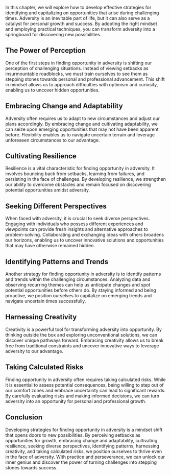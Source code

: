
In this chapter, we will explore how to develop effective strategies for identifying and capitalizing on opportunities that arise during challenging times. Adversity is an inevitable part of life, but it can also serve as a catalyst for personal growth and success. By adopting the right mindset and employing practical techniques, you can transform adversity into a springboard for discovering new possibilities.

The Power of Perception
-----------------------

One of the first steps in finding opportunity in adversity is shifting our perception of challenging situations. Instead of viewing setbacks as insurmountable roadblocks, we must train ourselves to see them as stepping stones towards personal and professional advancement. This shift in mindset allows us to approach difficulties with optimism and curiosity, enabling us to uncover hidden opportunities.

Embracing Change and Adaptability
---------------------------------

Adversity often requires us to adapt to new circumstances and adjust our plans accordingly. By embracing change and cultivating adaptability, we can seize upon emerging opportunities that may not have been apparent before. Flexibility enables us to navigate uncertain terrain and leverage unforeseen circumstances to our advantage.

Cultivating Resilience
----------------------

Resilience is a vital characteristic for finding opportunity in adversity. It involves bouncing back from setbacks, learning from failures, and persisting in the face of challenges. By developing resilience, we strengthen our ability to overcome obstacles and remain focused on discovering potential opportunities amidst adversity.

Seeking Different Perspectives
------------------------------

When faced with adversity, it is crucial to seek diverse perspectives. Engaging with individuals who possess different experiences and viewpoints can provide fresh insights and alternative approaches to problem-solving. Collaborating and exchanging ideas with others broadens our horizons, enabling us to uncover innovative solutions and opportunities that may have otherwise remained hidden.

Identifying Patterns and Trends
-------------------------------

Another strategy for finding opportunity in adversity is to identify patterns and trends within the challenging circumstances. Analyzing data and observing recurring themes can help us anticipate changes and spot potential opportunities before others do. By staying informed and being proactive, we position ourselves to capitalize on emerging trends and navigate uncertain times successfully.

Harnessing Creativity
---------------------

Creativity is a powerful tool for transforming adversity into opportunity. By thinking outside the box and exploring unconventional solutions, we can discover unique pathways forward. Embracing creativity allows us to break free from traditional constraints and uncover innovative ways to leverage adversity to our advantage.

Taking Calculated Risks
-----------------------

Finding opportunity in adversity often requires taking calculated risks. While it is essential to assess potential consequences, being willing to step out of our comfort zones and embrace uncertainty can lead to significant rewards. By carefully evaluating risks and making informed decisions, we can turn adversity into an opportunity for personal and professional growth.

Conclusion
----------

Developing strategies for finding opportunity in adversity is a mindset shift that opens doors to new possibilities. By perceiving setbacks as opportunities for growth, embracing change and adaptability, cultivating resilience, seeking diverse perspectives, identifying patterns, harnessing creativity, and taking calculated risks, we position ourselves to thrive even in the face of adversity. With practice and perseverance, we can unlock our inner genius and discover the power of turning challenges into stepping stones towards success.
